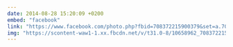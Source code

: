```yaml
---
date: 2014-08-28 15:20:09 +0200
embed: "facebook"
link: "https://www.facebook.com/photo.php?fbid=708372215900379&set=a.701530316584569.1073741829.100001828228976&type=3&theater"
img: "https://scontent-waw1-1.xx.fbcdn.net/v/t31.0-8/10658962_708372215900379_68623163861905130_o.jpg?oh=9dea50878b2344f16ca9b8d69573a453&oe=594F19E2"
---
```


